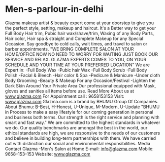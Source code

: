 # Men-s-parlour-in-delhi
Glazma makeup artist &amp; beauty expert come at your doorstep to give you the perfect style, setting, makeup and haircut. It's a Better way to get your Full Body Hair trim, Pubic hair wax/shave/trim, Waxing of any Body Parts, Hair color, Hair spa &amp; straight and Complete Makeup for any Special Occasion. Say goodbye to cold calls, wait times, and travel to salon or barber appointments. "WE BRING COMPLETE SALON AT YOUR HOME/OFFICE NOW NO NEED TO WORRY FOR WAITING JUST BOOK OUR SERVICE AND RELAX. GLAZMA EXPERTS COMES TO YOU, ON YOUR SCHEDULE AND YOUR TIME AT YOUR PREFERRED LOCATION" We are Expert in: -Full Body Wax -Pubic hair Wax -Full Body Scrub -Full Body Polish -Facial &amp; Bleech -Hair color &amp; Spa -Pedicure &amp; Manicure -Under cloth Body Grooming -Beauty &amp; Makeup For any Occasion/Festival -Lighten the Dark Skin Around Your Private Area Our professional equipped with Mask, gloves and sanities all items before use. Read More About us at www.glazma.com For Appointment call : 9658153153 Visit: www.glazma.com Glazma.com is a brand by BHUMU Group Of Companies. About Bhumu: B-Best, H-Honest, U-Unique, M-Modern, U-Update "BHUMU in Process to make a easy lifestyle for our coming generation in personal and business both terms. Our strength is the right service and planning with smart and fast way." We are committed to the highest standards in whatever we do. Our quality benchmarks are amongst the best in the world, our ethical standards are high, we are responsive to the needs of our customers and believe in building long-term partnerships with them. We have carried out with distinction our social and environmental responsibilities. Media Contact Glazma -Men's Salon at Home E-mail: info@glazma.com Mobile: 9658–153–153 Website: www.glazma.com
